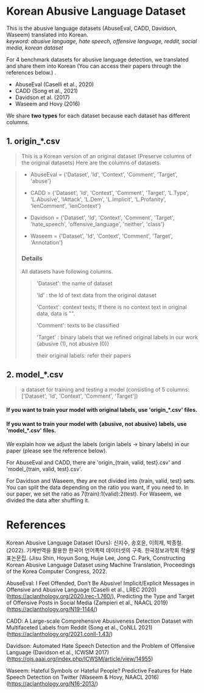Korean Abusive Language Dataset
===============================

This is the abusive language datasets (AbuseEval, CADD, Davidson, Waseem) translated into Korean.   
*keyword: abusive language, hate speech, offensive language, reddit, social media, korean dataset*

For 4 benchmark datasets for abusive language detection, we translated and share them into Korean (You can access their papers through the references below.) .    
* AbuseEval (Caselli et al., 2020)   
* CADD (Song et al., 2021)   
* Davidson et al. (2017)   
* Waseem and Hovy (2016)   
 

We share **two types** for each dataset because each dataset has different columns.   
## 1. origin_*.csv
> This is a Korean version of an original dataset (Preserve columns of the original datasets)
> Here are the columns of datasets.

> * AbuseEval = {'Dataset', 'Id', 'Context', 'Comment', 'Target', 'abuse'}
> 
> * CADD = {'Dataset', 'Id', 'Context', 'Comment', 'Target', 'L.Type', 'L.Abusive', 'lAttack', 'L.Dem', 'L.Implicit', 'L.Profanity', 'lenComment', 'lenContext'}
> 
> * Davidson = {'Dataset', 'Id', 'Context', 'Comment', 'Target', 'hate_speech', 'offensive_language', 'neither', 'class'}
> 
> * Waseem = {'Dataset', 'Id', 'Context', 'Comment', 'Target', 'Annotation'}
>
> ### Details
> All datasets have following columns.
>> 'Dataset': the name of dataset
>> 
>> 'Id'     : the Id of text data from the original dataset
>> 
>> 'Context': context texts; If there is no context text in original data, data is "".
>> 
>> 'Comment': texts to be classified
>> 
>> 'Target' : binary labels that we refined original labels in our work {abusive (1), not abusive (0)}
>> 
>> their original labels: refer their papers
>


## 2. model_*.csv
> a dataset for training and testing a model
> (consisting of 5 columns: ['Dataset', 'Id', 'Context', 'Comment', 'Target'])

#### If you want to train your model with original labels, use 'origin_*.csv' files.
#### If you want to train your model with {abusive, not abusive} labels, use 'model_*.csv' files.
We explain how we adjust the labels (origin labels -> binary labels) in our paper (please see the reference below).


For AbuseEval and CADD, there are 'origin_{train, valid, test}.csv' and 'model_{train, valid, test}.csv'.

For Davidson and Waseem, they are not divided into {train, valid, test} sets.
You can split the data depending on the ratio you want, if you need to.
In our paper, we set the ratio as 7(train):1(valid):2(test).
For Waseem, we divided the data after shuffling it. 


References
==========
Korean Abusive Language Dataset (Ours): 신지수, 송호윤, 이희제, 박종철. (2022). 기계번역을 활용한 한국어 언어폭력 데이터셋의 구축. 한국정보과학회 학술발표논문집. (Jisu Shin, Hoyun Song, Huije Lee, Jong C. Park, Constructing Korean Abusive Language Dataset using Machine Translation, Proceedings of the Korea Computer Congress, 2022.

AbuseEval: I Feel Offended, Don’t Be Abusive! Implicit/Explicit Messages in Offensive and Abusive Language (Caselli et al., LREC 2020) (https://aclanthology.org/2020.lrec-1.760/), Predicting the Type and Target of Offensive Posts in Social Media (Zampieri et al., NAACL 2019) (https://aclanthology.org/N19-1144/)

CADD: A Large-scale Comprehensive Abusiveness Detection Dataset with Multifaceted Labels from Reddit (Song et al., CoNLL 2021) (https://aclanthology.org/2021.conll-1.43/)

Davidson: Automated Hate Speech Detection and the Problem of Offensive Language (Davidson et al., ICWSM 2017) (https://ojs.aaai.org/index.php/ICWSM/article/view/14955)

Waseem: Hateful Symbols or Hateful People? Predictive Features for Hate Speech Detection on Twitter (Waseem & Hovy, NAACL 2016) (https://aclanthology.org/N16-2013/)
